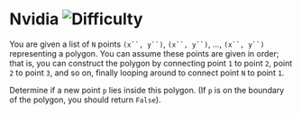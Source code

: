 # Nvidia ![Difficulty](https://img.shields.io/badge/-MEDIUM-yellow)
	
You are given a list of `N` points `(x``, y``)`, `(x``, y``)`, ..., `(x``, y``)` representing a polygon. You can assume these points are given in order; that is, you can construct the polygon by connecting point `1` to point `2`, point `2` to point `3`, and so on, finally looping around to connect point `N` to point `1`.
	
Determine if a new point `p` lies inside this polygon. (If `p` is on the boundary of the polygon, you should return `False`).
	
